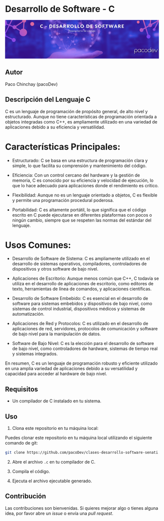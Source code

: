 # Desarrollo de Software - C

![imagen de cabecera de la sección de C](./resources/banner_c.jpg)

## Autor
Paco Chinchay (pacoDev)

## Descripción del Lenguaje C
C es un lenguaje de programación de propósito general, de alto nivel y estructurado. Aunque no tiene características de programación orientada a objetos integradas como C++, es ampliamente utilizado en una variedad de aplicaciones debido a su eficiencia y versatilidad. 

# Características Principales:
- Estructurado: C se basa en una estructura de programación clara y simple, lo que facilita su comprensión y mantenimiento del código.

- Eficiencia: Con un control cercano del hardware y la gestión de memoria, C es conocido por su eficiencia y velocidad de ejecución, lo que lo hace adecuado para aplicaciones donde el rendimiento es crítico.

- Flexibilidad: Aunque no es un lenguaje orientado a objetos, C es flexible y permite una programación procedural poderosa. 

- Portabilidad: C es altamente portátil, lo que significa que el código escrito en C puede ejecutarse en diferentes plataformas con pocos o ningún cambio, siempre que se respeten las normas del estándar del lenguaje.

# Usos Comunes:
- Desarrollo de Software de Sistema: C es ampliamente utilizado en el desarrollo de sistemas operativos, compiladores, controladores de dispositivos y otros software de bajo nivel.

- Aplicaciones de Escritorio: Aunque menos común que C++, C todavía se utiliza en el desarrollo de aplicaciones de escritorio, como editores de texto, herramientas de línea de comandos, y aplicaciones científicas.

- Desarrollo de Software Embebido: C es esencial en el desarrollo de software para sistemas embebidos y dispositivos de bajo nivel, como sistemas de control industrial, dispositivos médicos y sistemas de automatización.

- Aplicaciones de Red y Protocolos: C es utilizado en el desarrollo de aplicaciones de red, servidores, protocolos de comunicación y software de bajo nivel para la manipulación de datos.

- Software de Bajo Nivel: C es la elección para el desarrollo de software de bajo nivel, como controladores de hardware, sistemas de tiempo real y sistemas integrados.

En resumen, C es un lenguaje de programación robusto y eficiente utilizado en una amplia variedad de aplicaciones debido a su versatilidad y capacidad para acceder al hardware de bajo nivel.

## Requisitos

- Un compilador de C instalado en tu sistema.

## Uso

1. Clona este repositorio en tu máquina local:

Puedes clonar este repositorio en tu máquina local utilizando el siguiente comando de git:

```bash
git clone https://github.com/pacoDev/clases-desarrollo-software-senati.git
```

2. Abre el archivo `.c` en tu compilador de C.

3. Compila el código.

4. Ejecuta el archivo ejecutable generado.

## Contribución

Las contribuciones son bienvenidas. Si quieres mejorar algo o tienes alguna idea, por favor abre un *issue* o envía una *pull request*.